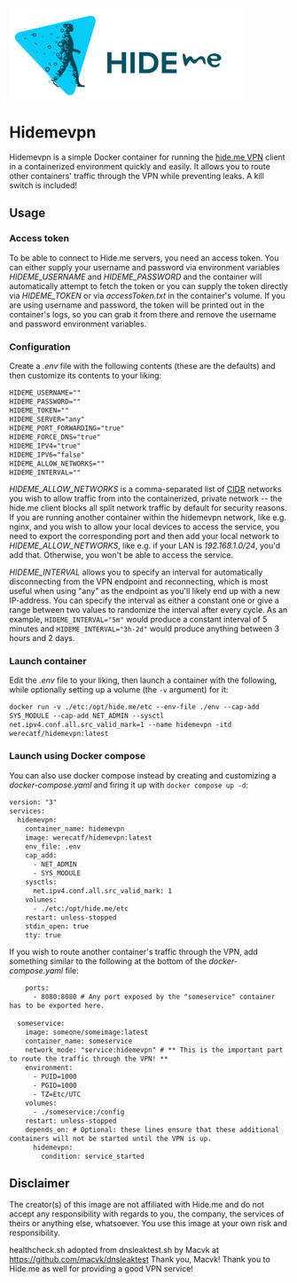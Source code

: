 ![Hide.me logo](/assets/logo.png)

# Hidemevpn

Hidemevpn is a simple Docker container for running the [hide.me VPN](https://hide.me/en/) client in a containerized environment quickly and easily. It allows you to route other containers' traffic through the VPN while preventing leaks. A kill switch is included!

## Usage

### Access token

To be able to connect to Hide.me servers, you need an access token. You can either supply your username and password via environment variables _HIDEME_USERNAME_ and _HIDEME_PASSWORD_ and the container will automatically attempt to fetch the token or you can supply the token directly via _HIDEME_TOKEN_ or via _accessToken.txt_ in the container's volume. If you are using username and password, the token will be printed out in the container's logs, so you can grab it from there and remove the username and password environment variables.

### Configuration

Create a _.env_ file with the following contents (these are the defaults) and then customize its contents to your liking:

```console
HIDEME_USERNAME=""
HIDEME_PASSWORD=""
HIDEME_TOKEN=""
HIDEME_SERVER="any"
HIDEME_PORT_FORWARDING="true"
HIDEME_FORCE_DNS="true"
HIDEME_IPV4="true"
HIDEME_IPV6="false"
HIDEME_ALLOW_NETWORKS=""
HIDEME_INTERVAL=""
```

_HIDEME_ALLOW_NETWORKS_ is a comma-separated list of [CIDR](https://en.wikipedia.org/wiki/Classless_Inter-Domain_Routing#CIDR_notation) networks you wish to allow traffic from into the containerized, private network -- the hide.me client blocks all split network traffic by default for security reasons. If you are running another container within the hidemevpn network, like e.g. nginx, and you wish to allow your local devices to access the service, you need to export the corresponding port and then add your local network to _HIDEME_ALLOW_NETWORKS_, like e.g. if your LAN is _192.168.1.0/24_, you'd add that. Otherwise, you won't be able to access the service.

_HIDEME_INTERVAL_ allows you to specify an interval for automatically disconnecting from the VPN endpoint and reconnecting, which is most useful when using "any" as the endpoint as you'll likely end up with a new IP-address. You can specify the interval as either a constant one or give a range between two values to randomize the interval after every cycle. As an example, `HIDEME_INTERVAL="5m"` would produce a constant interval of 5 minutes and `HIDEME_INTERVAL="3h-2d"` would produce anything between 3 hours and 2 days.

### Launch container

Edit the _.env_ file to your liking, then launch a container with the following, while optionally setting up a volume (the `-v` argument) for it:

```console
docker run -v ./etc:/opt/hide.me/etc --env-file ./env --cap-add SYS_MODULE --cap-add NET_ADMIN --sysctl net.ipv4.conf.all.src_valid_mark=1 --name hidemevpn -itd werecatf/hidemevpn:latest
```

### Launch using Docker compose

You can also use docker compose instead by creating and customizing a _docker-compose.yaml_ and firing it up with `docker compose up -d`:

```console
version: "3"
services:
  hidemevpn:
    container_name: hidemevpn
    image: werecatf/hidemevpn:latest
    env_file: .env
    cap_add:
      - NET_ADMIN
      - SYS_MODULE
    sysctls:
      net.ipv4.conf.all.src_valid_mark: 1
    volumes:
      - ./etc:/opt/hide.me/etc
    restart: unless-stopped
    stdin_open: true
    tty: true
```

If you wish to route another container's traffic through the VPN, add something similar to the following at the bottom of the _docker-compose.yaml_ file:

```console
    ports:
      - 8080:8080 # Any port exposed by the "someservice" container has to be exported here.

  someservice:
    image: someone/someimage:latest
    container_name: someservice
    network_mode: "service:hidemevpn" # ** This is the important part to route the traffic through the VPN! **
    environment:
      - PUID=1000
      - PGID=1000
      - TZ=Etc/UTC
    volumes:
      - ./someservice:/config
    restart: unless-stopped
    depends_on: # Optional: these lines ensure that these additional containers will not be started until the VPN is up.
      hidemevpn:
        condition: service_started
```

## Disclaimer

The creator(s) of this image are not affiliated with Hide.me and do not accept any responsibility with regards to you, the company, the services of theirs or anything else, whatsoever. You use this image at your own risk and responsibility.

healthcheck.sh adopted from dnsleaktest.sh by Macvk at <https://github.com/macvk/dnsleaktest> Thank you, Macvk!
Thank you to Hide.me as well for providing a good VPN service!
